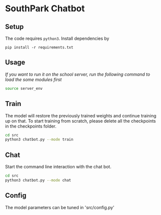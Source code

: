 # SouthPark Chatbot

## Setup

The code requires `python3`. Install dependencies by

```
pip install -r requirements.txt
```

## Usage

*If you want to run it on the school server, run the following command to load the some modules first*

```bash
source server_env
```

## Train

The model will restore the previously trained weights and continue training up on that. To start training from scratch, please delete all the checkpoints in the checkpoints folder.

```bash
cd src
python3 chatbot.py --mode train
```

## Chat

Start the command line interaction with the chat bot.

```bash
cd src
python3 chatbot.py --mode chat
```

## Config

The model parameters can be tuned in 'src/config.py'
